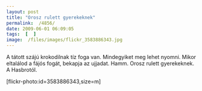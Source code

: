 ```yaml
---
layout: post
title: "Orosz rulett gyerekeknek"
permalink:  /4856/ 
date: 2009-06-01 06:09:05
tags:  [  ] 
image:  /files/images/flickr_3583886343.jpg 
---
```

A tátott szájú krokodilnak tíz foga van. Mindegyiket meg lehet nyomni. Mikor eltalálod a fájós fogát, bekapja az ujjadat. Hamm. Orosz rulett gyerekeknek. A Hasbrotól.



<!--break-->  
<p class="rtecenter">[flickr-photo:id=3583886343,size=m]</p>